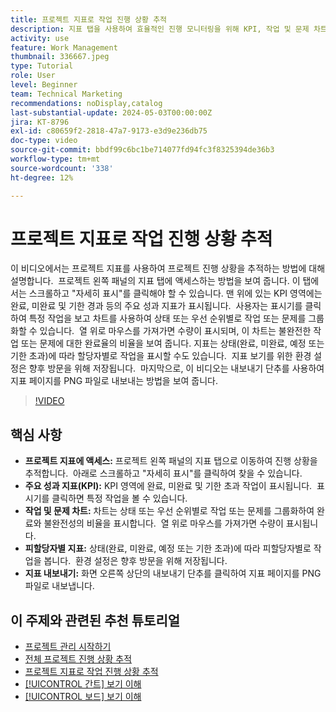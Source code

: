 ```yaml
---
title: 프로젝트 지표로 작업 진행 상황 추적
description: 지표 탭을 사용하여 효율적인 진행 모니터링을 위해 KPI, 작업 및 문제 차트, 할당자별 지표 및 내보내기 옵션에 액세스하여 Workfront에서 프로젝트 성과를 추적합니다.
activity: use
feature: Work Management
thumbnail: 336667.jpeg
type: Tutorial
role: User
level: Beginner
team: Technical Marketing
recommendations: noDisplay,catalog
last-substantial-update: 2024-05-03T00:00:00Z
jira: KT-8796
exl-id: c80659f2-2818-47a7-9173-e3d9e236db75
doc-type: video
source-git-commit: bbdf99c6bc1be714077fd94fc3f8325394de36b3
workflow-type: tm+mt
source-wordcount: '338'
ht-degree: 12%

---
```


# 프로젝트 지표로 작업 진행 상황 추적

이 비디오에서는 프로젝트 지표를 사용하여 프로젝트 진행 상황을 추적하는 방법에 대해 설명합니다. &#x200B; 프로젝트 왼쪽 패널의 지표 탭에 액세스하는 방법을 보여 줍니다. 이 탭에서는 스크롤하고 &quot;자세히 표시&quot;를 클릭해야 할 수 있습니다. 맨 위에 있는 KPI 영역에는 완료, 미완료 및 기한 경과 등의 주요 성과 지표가 표시됩니다. &#x200B; 사용자는 표시기를 클릭하여 특정 작업을 보고 차트를 사용하여 상태 또는 우선 순위별로 작업 또는 문제를 그룹화할 수 있습니다. &#x200B; 열 위로 마우스를 가져가면 수량이 표시되며, 이 차트는 불완전한 작업 또는 문제에 대한 완료율의 비율을 보여 줍니다. &#x200B; 지표는 상태(완료, 미완료, 예정 또는 기한 초과)에 따라 할당자별로 작업을 표시할 수도 있습니다. &#x200B; 지표 보기를 위한 환경 설정은 향후 방문을 위해 저장됩니다. &#x200B; 마지막으로, 이 비디오는 내보내기 단추를 사용하여 지표 페이지를 PNG 파일로 내보내는 방법을 보여 줍니다. &#x200B;


>[!VIDEO](https://video.tv.adobe.com/v/3439177/?quality=12&learn=on&enablevpops=1&captions=kor)

## 핵심 사항

* **프로젝트 지표에 액세스:** 프로젝트 왼쪽 패널의 지표 탭으로 이동하여 진행 상황을 추적합니다. &#x200B; 아래로 스크롤하고 &quot;자세히 표시&quot;를 클릭하여 찾을 수 있습니다. &#x200B;
* **주요 성과 지표(KPI):** KPI 영역에 완료, 미완료 및 기한 초과 작업이 표시됩니다. &#x200B; 표시기를 클릭하면 특정 작업을 볼 수 있습니다. &#x200B;
* **작업 및 문제 차트:** 차트는 상태 또는 우선 순위별로 작업 또는 문제를 그룹화하여 완료와 불완전성의 비율을 표시합니다. &#x200B; 열 위로 마우스를 가져가면 수량이 표시됩니다. &#x200B;
* **피할당자별 지표:** 상태(완료, 미완료, 예정 또는 기한 초과)에 따라 피할당자별로 작업을 봅니다. &#x200B; 환경 설정은 향후 방문을 위해 저장됩니다. &#x200B;
* **지표 내보내기:** 화면 오른쪽 상단의 내보내기 단추를 클릭하여 지표 페이지를 PNG 파일로 내보냅니다. &#x200B;



## 이 주제와 관련된 추천 튜토리얼

* [프로젝트 관리 시작하기](/help/manage-work/projects/getting-started-manage-a-project.md)
* [전체 프로젝트 진행 상황 추적](/help/manage-work/projects/track-overall-project-progress.md)
* [프로젝트 지표로 작업 진행 상황 추적](/help/manage-work/projects/track-work-progress-with-project-metrics.md)
* [[!UICONTROL 간트] 보기 이해](/help/manage-work/projects/understand-the-gantt-view.md)
* [[!UICONTROL 보드] 보기 이해](/help/manage-work/projects/understand-the-board-view.md)
